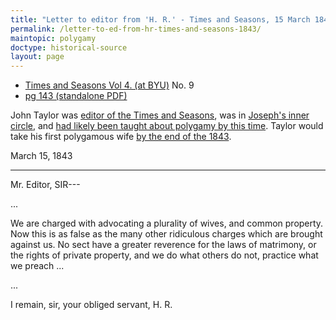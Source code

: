 ```yaml
---
title: "Letter to editor from 'H. R.' - Times and Seasons, 15 March 1843"
permalink: /letter-to-ed-from-hr-times-and-seasons-1843/
maintopic: polygamy
doctype: historical-source
layout: page
---
```


* [Times and Seasons Vol 4. (at BYU)](http://contentdm.lib.byu.edu/cdm/ref/collection/NCMP1820-1846/id/8618) No. 9
* [pg 143 (standalone PDF)](https://docs.google.com/viewer?url=https://github.com/faenrandir/a_careful_examination/raw/58c283672f6581747865c84db2942e3a5f80ac81/documents/polygamy/denials/original-1843-03-15-Times-and-Seasons-Letter-to-Editor.pdf)

John Taylor was [editor of the Times and Seasons](http://contentdm.lib.byu.edu/cdm/ref/collection/NCMP1820-1846/id/9200), was in [Joseph's inner circle](https://en.wikipedia.org/wiki/Anointed_Quorum), and [had likely been taught about polygamy by this time](http://www.lds-mormon.com/quinn_dialogue.shtml).  Taylor would take his first polygamous wife [by the end of the 1843](https://restorationbookstore.org/articles/nopoligamy/jsfp-vol2/2chp17.htm).

March 15, 1843

---

Mr. Editor, SIR---

...

We are charged with advocating a plurality of wives, and common property. Now this is as false as the many other ridiculous charges which are brought against us. No sect have a greater reverence for the laws of matrimony, or the rights of private property, and we do what others do not, practice what we preach ...

...

I remain, sir, your obliged servant, H. R.
